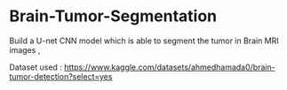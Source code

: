 # Brain-Tumor-Segmentation
Build a U-net CNN model which is able to segment the tumor in Brain MRI images ,

Dataset used : 
https://www.kaggle.com/datasets/ahmedhamada0/brain-tumor-detection?select=yes
